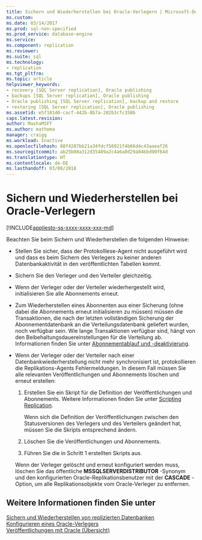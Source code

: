 ```yaml
---
title: Sichern und Wiederherstellen bei Oracle-Verlegern | Microsoft-Dokumentation
ms.custom: 
ms.date: 03/14/2017
ms.prod: sql-non-specified
ms.prod_service: database-engine
ms.service: 
ms.component: replication
ms.reviewer: 
ms.suite: sql
ms.technology:
- replication
ms.tgt_pltfrm: 
ms.topic: article
helpviewer_keywords:
- recovery [SQL Server replication], Oracle publishing
- backups [SQL Server replication], Oracle publishing
- Oracle publishing [SQL Server replication], backup and restore
- restoring [SQL Server replication], Oracle publishing
ms.assetid: e5f181d0-cacf-442b-8b7a-202b3cfc358b
caps.latest.revision: 
author: MashaMSFT
ms.author: mathoma
manager: craigg
ms.workload: Inactive
ms.openlocfilehash: 88f4287bb21a34fdcf56921f4b66d4c43aaeaf26
ms.sourcegitcommit: ab25b08a312d35489a2c4a6a0d29a04bbd90f64d
ms.translationtype: HT
ms.contentlocale: de-DE
ms.lasthandoff: 03/08/2018
---
```

# <a name="backup-and-restore-for-oracle-publishers"></a>Sichern und Wiederherstellen bei Oracle-Verlegern
[!INCLUDE[appliesto-ss-xxxx-xxxx-xxx-md](../../../includes/appliesto-ss-xxxx-xxxx-xxx-md.md)]

  Beachten Sie beim Sichern und Wiederherstellen die folgenden Hinweise:  
  
-   Stellen Sie sicher, dass der Protokolllese-Agent nicht ausgeführt wird und dass es beim Sichern des Verlegers zu keiner anderen Datenbankaktivität in den veröffentlichten Tabellen kommt.  
  
-   Sichern Sie den Verleger und den Verteiler gleichzeitig.  
  
-   Wenn der Verleger oder der Verteiler wiederhergestellt wird, initialisieren Sie alle Abonnements erneut.  
  
-   Zum Wiederherstellen eines Abonnenten aus einer Sicherung (ohne dabei die Abonnements erneut initialisieren zu müssen) müssen die Transaktionen, die nach der letzten vollständigen Sicherung der Abonnementdatenbank an die Verteilungsdatenbank geliefert wurden, noch verfügbar sein. Wie lange Transaktionen verfügbar sind, hängt von den Beibehaltungsdauereinstellungen für die Verteilung ab. Informationen finden Sie unter [Abonnementablauf und -deaktivierung](../../../relational-databases/replication/subscription-expiration-and-deactivation.md).  
  
-   Wenn der Verleger oder der Verteiler nach einer Datenbankwiederherstellung nicht mehr synchronisiert ist, protokollieren die Replikations-Agents Fehlermeldungen. In diesem Fall müssen Sie alle relevanten Veröffentlichungen und Abonnements löschen und erneut erstellen:  
  
    1.  Erstellen Sie ein Skript für die Definition der Veröffentlichungen und Abonnements. Weitere Informationen finden Sie unter [Scripting Replication](../../../relational-databases/replication/scripting-replication.md).  
  
         Wenn sich die Definition der Veröffentlichungen zwischen den Statusversionen des Verlegers und des Verteilers geändert hat, müssen Sie die Skripts entsprechend ändern.  
  
    2.  Löschen Sie die Veröffentlichungen und Abonnements.  
  
    3.  Führen Sie die in Schritt 1 erstellten Skripts aus.  
  
     Wenn der Verleger gelöscht und erneut konfiguriert werden muss, löschen Sie das öffentliche **MSSQLSERVERDISTRIBUTOR** -Synonym und den konfigurierten Oracle-Replikationsbenutzer mit der **CASCADE** -Option, um alle Replikationsobjekte vom Oracle-Verleger zu entfernen.  
  
## <a name="see-also"></a>Weitere Informationen finden Sie unter  
 [Sichern und Wiederherstellen von replizierten Datenbanken](../../../relational-databases/replication/administration/back-up-and-restore-replicated-databases.md)   
 [Konfigurieren eines Oracle-Verlegers](../../../relational-databases/replication/non-sql/configure-an-oracle-publisher.md)   
 [Veröffentlichungen mit Oracle (Übersicht)](../../../relational-databases/replication/non-sql/oracle-publishing-overview.md)  
  
  
